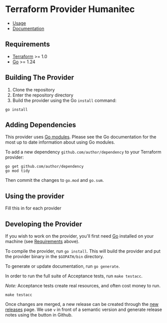 # Terraform Provider Humanitec

* [Usage](https://registry.terraform.io/providers/humanitec/humanitec/latest)
* [Documentation](https://registry.terraform.io/providers/humanitec/humanitec/latest/docs)

## Requirements

* [Terraform](https://www.terraform.io/downloads.html) >= 1.0
* [Go](https://golang.org/doc/install) >= 1.24

## Building The Provider

1. Clone the repository
1. Enter the repository directory
1. Build the provider using the Go `install` command:

```shell
go install
```

## Adding Dependencies

This provider uses [Go modules](https://github.com/golang/go/wiki/Modules).
Please see the Go documentation for the most up to date information about using Go modules.

To add a new dependency `github.com/author/dependency` to your Terraform provider:

```shell
go get github.com/author/dependency
go mod tidy
```

Then commit the changes to `go.mod` and `go.sum`.

## Using the provider

Fill this in for each provider

## Developing the Provider

If you wish to work on the provider, you'll first need [Go](http://www.golang.org) installed on your machine (see [Requirements](#requirements) above).

To compile the provider, run `go install`. This will build the provider and put the provider binary in the `$GOPATH/bin` directory.

To generate or update documentation, run `go generate`.

In order to run the full suite of Acceptance tests, run `make testacc`.

*Note:* Acceptance tests create real resources, and often cost money to run.

```shell
make testacc
```


Once changes are merged, a new release can be created through the [new releases](https://github.com/humanitec/terraform-provider-humanitec/releases/new) page. We use `v` in front of a semantic version and generate release notes using the button in Github.
